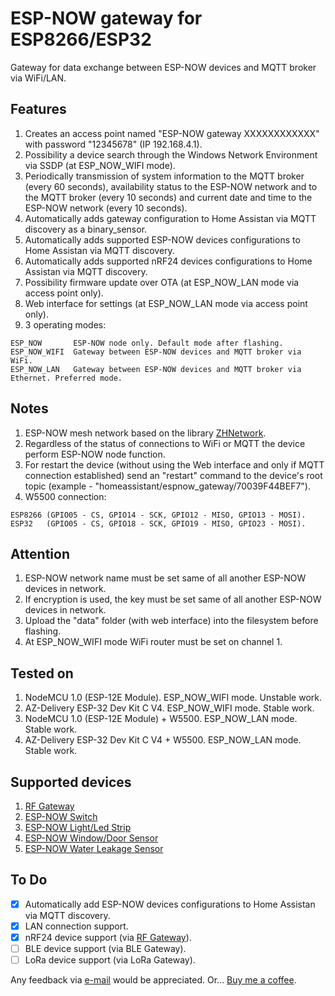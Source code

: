 # ESP-NOW gateway for ESP8266/ESP32

Gateway for data exchange between ESP-NOW devices and MQTT broker via WiFi/LAN.

## Features

1. Creates an access point named "ESP-NOW gateway XXXXXXXXXXXX" with password "12345678" (IP 192.168.4.1).
2. Possibility a device search through the Windows Network Environment via SSDP (at ESP_NOW_WIFI mode).
3. Periodically transmission of system information to the MQTT broker (every 60 seconds), availability status to the ESP-NOW network and to the MQTT broker (every 10 seconds) and current date and time to the ESP-NOW network (every 10 seconds).
4. Automatically adds gateway configuration to Home Assistan via MQTT discovery as a binary_sensor.
5. Automatically adds supported ESP-NOW devices configurations to Home Assistan via MQTT discovery.
6. Automatically adds supported nRF24 devices configurations to Home Assistan via MQTT discovery.
7. Possibility firmware update over OTA (at ESP_NOW_LAN mode via access point only).
8. Web interface for settings (at ESP_NOW_LAN mode via access point only).
9. 3 operating modes:

```text
ESP_NOW       ESP-NOW node only. Default mode after flashing.
ESP_NOW_WIFI  Gateway between ESP-NOW devices and MQTT broker via WiFi.
ESP_NOW_LAN   Gateway between ESP-NOW devices and MQTT broker via Ethernet. Preferred mode.
 ```

## Notes

1. ESP-NOW mesh network based on the library [ZHNetwork](https://github.com/aZholtikov/ZHNetwork).
2. Regardless of the status of connections to WiFi or MQTT the device perform ESP-NOW node function.
3. For restart the device (without using the Web interface and only if MQTT connection established) send an "restart" command to the device's root topic (example - "homeassistant/espnow_gateway/70039F44BEF7").
4. W5500 connection:

```text
ESP8266 (GPIO05 - CS, GPIO14 - SCK, GPIO12 - MISO, GPIO13 - MOSI).
ESP32   (GPIO05 - CS, GPIO18 - SCK, GPIO19 - MISO, GPIO23 - MOSI).
```

## Attention

1. ESP-NOW network name must be set same of all another ESP-NOW devices in network.
2. If encryption is used, the key must be set same of all another ESP-NOW devices in network.
3. Upload the "data" folder (with web interface) into the filesystem before flashing.
4. At ESP_NOW_WIFI mode WiFi router must be set on channel 1.

## Tested on

1. NodeMCU 1.0 (ESP-12E Module). ESP_NOW_WIFI mode. Unstable work.
2. AZ-Delivery ESP-32 Dev Kit C V4. ESP_NOW_WIFI mode. Stable work.
3. NodeMCU 1.0 (ESP-12E Module) + W5500. ESP_NOW_LAN mode. Stable work.
4. AZ-Delivery ESP-32 Dev Kit C V4 + W5500. ESP_NOW_LAN mode. Stable work.

## Supported devices

1. [RF Gateway](https://github.com/aZholtikov/RF-Gateway)
2. [ESP-NOW Switch](https://github.com/aZholtikov/ESP-NOW-Switch)
3. [ESP-NOW Light/Led Strip](https://github.com/aZholtikov/ESP-NOW-Light-Led-Strip)
4. [ESP-NOW Window/Door Sensor](https://github.com/aZholtikov/ESP-NOW-Window-Door-Sensor)
5. [ESP-NOW Water Leakage Sensor](https://github.com/aZholtikov/ESP-NOW-Water-Leakage-Sensor)

## To Do

- [X] Automatically add ESP-NOW devices configurations to Home Assistan via MQTT discovery.
- [X] LAN connection support.
- [X] nRF24 device support (via [RF Gateway](https://github.com/aZholtikov/RF-Gateway)).
- [ ] BLE device support (via BLE Gateway).
- [ ] LoRa device support (via LoRa Gateway).

Any feedback via [e-mail](mailto:github@zh.com.ru) would be appreciated. Or... [Buy me a coffee](https://paypal.me/aZholtikov).
